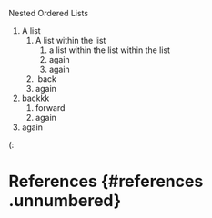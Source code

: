 Nested Ordered Lists

1.  A list 
    1.  A list within the list
        1.  a list within the list within the list
        2.  again
        3.  again
    2.   back
    3.  again
2.  backkk
    1.  forward
    2.  again
3.  again

(:

# References {#references .unnumbered}
